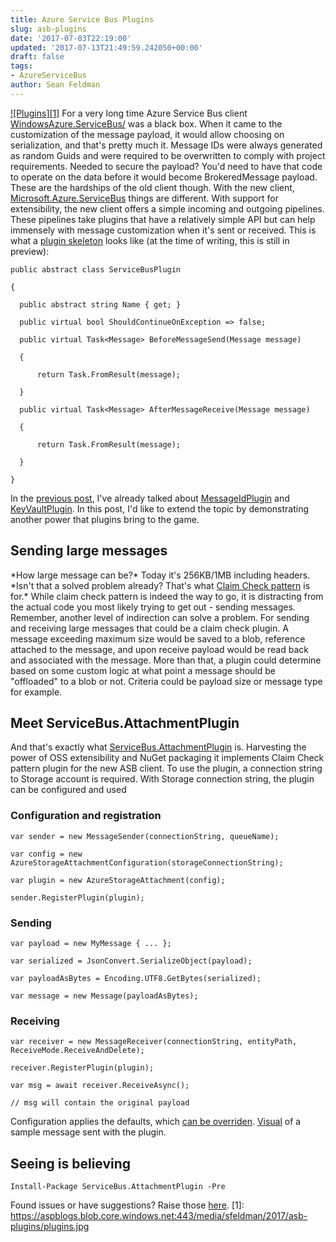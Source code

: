 ```yaml
---
title: Azure Service Bus Plugins
slug: asb-plugins
date: '2017-07-03T22:19:00'
updated: '2017-07-13T21:49:59.242050+00:00'
draft: false
tags:
- AzureServiceBus
author: Sean Feldman
---
```

[![Plugins][1]](https://weblogs.asp.net/sfeldman/asb-plugins)
For a very long time Azure Service Bus client [WindowsAzure.ServiceBus/](https://www.nuget.org/packages/WindowsAzure.ServiceBus/) was a black box. When it came to the customization of the message payload, it would allow choosing on serialization, and that's pretty much it. Message IDs were always generated as random Guids and were required to be overwritten to comply with project requirements. Needed to secure the payload? You'd need to have that code to operate on the data before it would become BrokeredMessage payload.
These are the hardships of the old client though. With the new client, [Microsoft.Azure.ServiceBus](https://www.nuget.org/packages/Microsoft.Azure.ServiceBus/) things are different. With support for extensibility, the new client offers a simple incoming and outgoing pipelines. These pipelines take plugins that have a relatively simple API but can help immensely with message customization when it's sent or received. This is what a [plugin skeleton](https://github.com/Azure/azure-service-bus-dotnet/blob/master/src/Microsoft.Azure.ServiceBus/Core/ServiceBusPlugin.cs) looks like (at the time of writing, this is still in preview):
```
public abstract class ServiceBusPlugin
{
  public abstract string Name { get; }
  public virtual bool ShouldContinueOnException => false;
  public virtual Task<Message> BeforeMessageSend(Message message)
  {
      return Task.FromResult(message);
  }
  public virtual Task<Message> AfterMessageReceive(Message message)
  {
      return Task.FromResult(message);
  }
}
```
In the [previous post](https://weblogs.asp.net/sfeldman/hello-microsoft-azure-servicebus), I've already talked about [MessageIdPlugin](https://github.com/Azure/azure-service-bus-dotnet-plugins/blob/dev/src/Microsoft.Azure.ServiceBus.MessageIdPlugin/readme.md) and [KeyVaultPlugin](https://github.com/Azure/azure-service-bus-dotnet-plugins/blob/dev/src/Microsoft.Azure.ServiceBus.KeyVaultPlugin/readme.md). In this post, I'd like to extend the topic by demonstrating another power that plugins bring to the game.
## Sending large messages
\*How large message can be?\*
Today it's 256KB/1MB including headers.
\*Isn't that a solved problem already? That's what [Claim Check pattern](http://www.enterpriseintegrationpatterns.com/patterns/messaging/StoreInLibrary.html) is for.\*
While claim check pattern is indeed the way to go, it is distracting from the actual code you most likely trying to get out - sending messages. Remember, another level of indirection can solve a problem. For sending and receiving large messages that could be a claim check plugin. A message exceeding maximum size would be saved to a blob, reference attached to the message, and upon receive payload would be read back and associated with the message. More than that, a plugin could determine based on some custom logic at what point a message should be "offloaded" to a blob or not. Criteria could be payload size or message type for example.
## Meet ServiceBus.AttachmentPlugin
And that's exactly what [ServiceBus.AttachmentPlugin](https://www.nuget.org/packages/ServiceBus.AttachmentPlugin/) is. Harvesting the power of OSS extensibility and NuGet packaging it implements Claim Check pattern plugin for the new ASB client.
To use the plugin, a connection string to Storage account is required. With Storage connection string, the plugin can be configured and used
### Configuration and registration
```
var sender = new MessageSender(connectionString, queueName);
var config = new AzureStorageAttachmentConfiguration(storageConnectionString);
var plugin = new AzureStorageAttachment(config);
sender.RegisterPlugin(plugin);
```
### Sending
```
var payload = new MyMessage { ... }; 
var serialized = JsonConvert.SerializeObject(payload);
var payloadAsBytes = Encoding.UTF8.GetBytes(serialized);
var message = new Message(payloadAsBytes);
```
### Receiving
```
var receiver = new MessageReceiver(connectionString, entityPath, ReceiveMode.ReceiveAndDelete);
receiver.RegisterPlugin(plugin);
var msg = await receiver.ReceiveAsync();
// msg will contain the original payload
```
Configuration applies the defaults, which [can be overriden](https://github.com/SeanFeldman/ServiceBus.AttachmentPlugin#configure-blobs-container-name).
[Visual](https://aspblogs.blob.core.windows.net:443/media/sfeldman/2017/asb-plugins/flow.PNG) of a sample message sent with the plugin.
## Seeing is believing
```
Install-Package ServiceBus.AttachmentPlugin -Pre
```
Found issues or have suggestions? Raise those [here](https://github.com/SeanFeldman/ServiceBus.AttachmentPlugin/issues).
[1]: https://aspblogs.blob.core.windows.net:443/media/sfeldman/2017/asb-plugins/plugins.jpg
